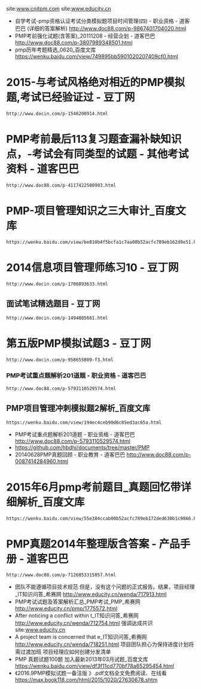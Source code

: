 site:www.cnitpm.com
site:www.educity.cn


* 自学考试-pmp资格认证考试分类模拟题项目时间管理(四) - 职业资格 - 道客巴巴 (详细的答案解析)
http://www.doc88.com/p-9867401704020.html
* PMP考前强化试题(含答案)_20111208 - 经营企划 - 道客巴巴 
http://www.doc88.com/p-3807989348501.html
* pmp历年考题精选_0620_百度文库 
https://wenku.baidu.com/view/749895bb5901020207409cf0.html
# 2015-与考试风格绝对相近的PMP模拟题,考试已经验证过 - 豆丁网 
    http://www.docin.com/p-1546200914.html
# PMP考前最后113复习题查漏补缺知识点，-考试会有同类型的试题 - 其他考试资料 - 道客巴巴 
    http://www.doc88.com/p-4117422580903.html
# PMP-项目管理知识之三大审计_百度文库 
    https://wenku.baidu.com/view/be810b4f5bcfa1c7aa00b52acfc789eb162d9e51.html
# 2014信息项目管理师练习10 - 豆丁网 
    http://www.docin.com/p-1706893633.html
## 面试笔试精选题目 - 豆丁网 
    http://www.docin.com/p-1494885661.html
# 第五版PMP模拟试题3 - 豆丁网 
    http://www.docin.com/p-958655809-f3.html
### PMP考试重点题解析201道题 - 职业资格 - 道客巴巴 
    http://www.doc88.com/p-5793110529574.html
## PMP项目管理冲刺模拟题2解析_百度文库 
    https://wenku.baidu.com/view/194ec4ceb90d6c85ed3ac65a.html
* PMP考试重点题解析201道题 - 职业资格 - 道客巴巴 
http://www.doc88.com/p-5793110529574.html
* https://github.com/hbdhj/documents/tree/master/PMP
* 20140628PMP真题回顾 - 职业教育 - 道客巴巴 
http://www.doc88.com/p-0087414284960.html
# 2015年6月pmp考前题目_真题回忆带详细解析_百度文库 
    https://wenku.baidu.com/view/55e384ccab00b52acfc789eb172ded630b1c9866.html
# PMP真题2014年整理版含答案 - 产品手册 - 道客巴巴 
    http://www.doc88.com/p-7126853315857.html
* 团队不能遵循项目技术规范.但是，没有这个问题的正式报告。结果，项目经理_IT知识问答_希赛网 
http://www.educity.cn/wenda/717913.html
* PMP考试试题及答案解析汇总_PMP考试_PMP_希赛网 
http://www.educity.cn/pmp/1775572.html
* After noticing a conflict within t_IT知识问答_希赛网 
    http://www.educity.cn/wenda/712754.html
    强调达成共识 site:www.educity.cn
* A project team is concerned that e_IT知识问答_希赛网 
    http://www.educity.cn/wenda/718251.html
    项目团队担心为保持进度计划将需过渡加班 
    项目经理应如何创建分发清单 
* PMP 真题试题100题 加入最新2013年03月试题_百度文库 
    https://wenku.baidu.com/view/df3f11cd770bf78a65295454.html
* 《2016.9PMP模拟试题一备注版 》.pdf文档全文免费阅读、在线看 
https://max.book118.com/html/2015/1020/27630678.shtm